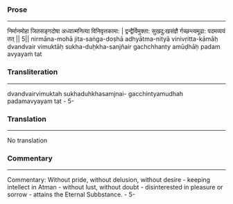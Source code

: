 ### Prose 
 --- 
निर्मानमोहा जितसङ्गदोषा
अध्यात्मनित्या विनिवृत्तकामा: |
द्वन्द्वैर्विमुक्ता: सुखदु:खसंज्ञै
र्गच्छन्त्यमूढा: पदमव्ययं तत् || 5||
nirmāna-mohā jita-saṅga-doṣhā
adhyātma-nityā vinivṛitta-kāmāḥ
dvandvair vimuktāḥ sukha-duḥkha-sanjñair
gachchhanty amūḍhāḥ padam avyayaṁ tat

### Transliteration 
 --- 
dvandvairvimuktah sukhaduhkhasamjnai- gacchintyamudhah padamavyayam tat - 5-

### Translation 
 --- 
No translation

### Commentary 
 --- 
Commentary: Without pride, without delusion, without desire - keeping intellect in Atman - without lust, without doubt - disinterested in pleasure or sorrow - attains the Eternal Subbstance. - 5-